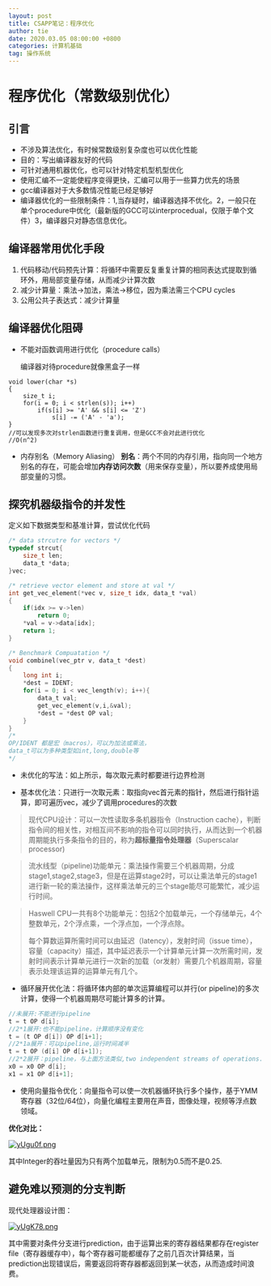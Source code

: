 ```yaml
---
layout: post
title: CSAPP笔记：程序优化
author: tie
date: 2020.03.05 08:00:00 +0800
categories: 计算机基础
tag: 操作系统
---
```

# 程序优化（常数级别优化）
## 引言
* 不涉及算法优化，有时候常数级别复杂度也可以优化性能
* 目的：写出编译器友好的代码
* 可针对通用机器优化，也可以针对特定机型机型优化
* 使用汇编不一定能使程序变得更快，汇编可以用于一些算力优先的场景
* gcc编译器对于大多数情况性能已经足够好
* 编译器优化的一些限制条件：1,当存疑时，编译器选择不优化。2，一般只在单个procedure中优化（最新版的GCC可以interprocedual，仅限于单个文件）3，编译器只对静态信息优化。

## 编译器常用优化手段
1. 代码移动/代码预先计算：将循环中需要反复重复计算的相同表达式提取到循环外，用局部变量存储，从而减少计算次数
2. 减少计算量：乘法->加法，乘法->移位，因为乘法需三个CPU cycles
3. 公用公共子表达式：减少计算量

## 编译器优化阻碍
* 不能对函数调用进行优化（procedure calls）

   编译器对待procedure就像黑盒子一样

```
void lower(char *s)
{
    size_t i;
    for(i = 0; i < strlen(s)); i++)
        if(s[i] >= 'A' && s[i] <= 'Z')
            s[i] -= ('A' - 'a');
}
//可以发现多次对strlen函数进行重复调用，但是GCC不会对此进行优化
//O(n^2)
```

* 内存别名（Memory Aliasing）
**别名**：两个不同的内存引用，指向同一个地方
别名的存在，可能会增加**内存访问次数**（用来保存变量），所以要养成使用局部变量的习惯。

## 探究机器级指令的并发性
定义如下数据类型和基准计算，尝试优化代码
```c
/* data strcutre for vectors */
typedef strcut{
    size_t len;
    data_t *data; 
}vec;

/* retrieve vector element and store at val */
int get_vec_element(*vec v, size_t idx, data_t *val)
{
    if(idx >= v->len)
        return 0;
    *val = v->data[idx];
    return 1;
}

/* Benchmark Compuatation */
void combinel(vec_ptr v, data_t *dest)
{
    long int i;
    *dest = IDENT;
    for(i = 0; i < vec_length(v); i++){
        data_t val;
        get_vec_element(v,i,&val);
        *dest = *dest OP val;
    }
}
/*
OP/IDENT 都是宏（macros），可以为加法或乘法，
data_t可以为多种类型如int,long,double等
*/
```

- 未优化的写法：如上所示，每次取元素时都要进行边界检测

- 基本优化法：只进行一次取元素：取指向vec首元素的指针，然后进行指针运算，即可遍历vec，减少了调用procedures的次数

> 现代CPU设计：可以一次性读取多条机器指令（Instruction cache），判断指令间的相关性，对相互间不影响的指令可以同时执行，从而达到一个机器周期能执行多条指令的目的，称为**超标量指令处理器**（Superscalar processor)

> 流水线型（pipeline)功能单元：乘法操作需要三个机器周期，分成stage1,stage2,stage3，但是在运算stage2时，可以让乘法单元的stage1进行新一轮的乘法操作，这样乘法单元的三个stage能尽可能繁忙，减少运行时间。

> Haswell CPU一共有8个功能单元：包括2个加载单元，一个存储单元，4个整数单元，2个浮点乘，一个浮点加，一个浮点除。
>
> 每个算数运算所需时间可以由延迟（latency），发射时间（issue time），容量（capacity）描述，其中延迟表示一个计算单元计算一次所需时间，发射时间表示计算单元进行一次新的加载（or发射）需要几个机器周期，容量表示处理该运算的运算单元有几个。

* 循环展开优化法：将循环体内部的单次运算编程可以并行(or pipeline)的多次计算，使得一个机器周期尽可能计算多的计算。

```c
//未展开:不能进行pipeline
t = t OP d[i];
//2*1展开:也不能pipeline，计算顺序没有变化
t = (t OP d[i]) OP d[i+1];
//2*1a展开：可以pipeline,运行时间减半
t = t OP (d[i] OP d[i+1]);
//2*2展开：pipeline，与上面方法类似,two independent streams of operations.
x0 = x0 OP d[i];
x1 = x1 OP d[i+1];
```

* 使用向量指令优化：向量指令可以使一次机器循环执行多个操作，基于YMM寄存器（32位/64位），向量化编程主要用在声音，图像处理，视频等浮点数领域。

**优化对比：**

[![yUgu0f.png](https://s3.ax1x.com/2021/02/08/yUgu0f.png)](https://imgchr.com/i/yUgu0f)

其中Integer的吞吐量因为只有两个加载单元，限制为0.5而不是0.25.

## 避免难以预测的分支判断



现代处理器设计图：

[![yUgK78.png](https://s3.ax1x.com/2021/02/08/yUgK78.png)](https://imgchr.com/i/yUgK78)

其中需要对条件分支进行prediction，由于运算出来的寄存器结果都存在register file（寄存器缓存中），每个寄存器可能都缓存了之前几百次计算结果，当prediction出现错误后，需要返回将寄存器都返回到某一状态，从而造成时间浪费。